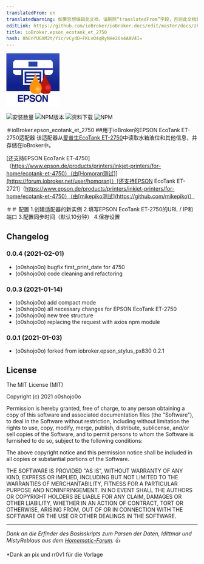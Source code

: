 ```yaml
---
translatedFrom: en
translatedWarning: 如果您想编辑此文档，请删除“translatedFrom”字段，否则此文档将再次自动翻译
editLink: https://github.com/ioBroker/ioBroker.docs/edit/master/docs/zh-cn/adapterref/iobroker.epson_ecotank_et_2750/README.md
title: ioBroker.epson_ecotank_et_2750
hash: 8hEnYUGXM2t/Yic/vCydD+FKLvO4qRyNHe2Os4AAV4I=
---
```

![标识](../../../en/adapterref/iobroker.epson_ecotank_et_2750/admin/epson_ecotank_et_2750.png)

![安装数量](https://iobroker.live/badges/epson_ecotank_et_2750-stable.svg?dummy=unused)
![NPM版本](https://img.shields.io/npm/v/iobroker.epson_ecotank_et_2750.svg?dummy=unused)
![资料下载](https://img.shields.io/npm/dm/iobroker.epson_ecotank_et_2750.svg?dummy=unused)
![NPM](https://nodei.co/npm/iobroker.epson_ecotank_et_2750.png?downloads=true)

＃ioBroker.epson_ecotank_et_2750
##用于ioBroker的EPSON EcoTank ET-2750适配器
该适配器从[爱普生EcoTank ET-2750](https://www.epson.de/products/printers/inkjet-printers/for-home/ecotank-et-2750)中读取水箱液位和其他信息，并存储在ioBroker中。

[还支持EPSON EcoTank ET-4750]（https://www.epson.de/products/printers/inkjet-printers/for-home/ecotank-et-4750）（由[Homoran测试]](https://forum.iobroker.net/user/homoran)）[还支持EPSON EcoTank ET-2721]（https://www.epson.de/products/printers/inkjet-printers/for-home/ecotank-et-4750）（由[mikepiko测试](https://github.com/mikepiko)）

＃＃ 配置
1.创建适配器的新实例
2.填写EPSON EcoTank ET-2750的URL / IP和端口
3.配置同步时间（默认10分钟）
4.保存设置

## Changelog
<!--
 https://github.com/AlCalzone/release-script#usage
    npm run release minor -- --all 0.9.8 -> 0.10.0
    npm run release patch -- --all 0.9.8 -> 0.9.9
    npm run release prerelease beta -- --all v0.2.1 -> v0.2.2-beta.0  
	Placeholder for the next version (at the beginning of the line):
	### __WORK IN PROGRESS__
-->
### 0.0.4 (2021-02-01)
* (o0shojo0o) bugfix first_print_date for 4750
* (o0shojo0o) code cleaning and refactoring

### 0.0.3 (2021-01-14)
* (o0shojo0o) add compact mode
* (o0shojo0o) all necessary changes for EPSON EcoTank ET-2750
* (o0shojo0o) new tree structure
* (o0shojo0o) replacing the request with axios npm module

### 0.0.1 (2021-01-03)
* (o0shojo0o) forked from iobroker.epson_stylus_px830 0.2.1

## License

The MIT License (MIT)

Copyright (c) 2021 o0shojo0o

Permission is hereby granted, free of charge, to any person obtaining a copy
of this software and associated documentation files (the "Software"), to deal
in the Software without restriction, including without limitation the rights
to use, copy, modify, merge, publish, distribute, sublicense, and/or sell
copies of the Software, and to permit persons to whom the Software is
furnished to do so, subject to the following conditions:

The above copyright notice and this permission notice shall be included in all
copies or substantial portions of the Software.

THE SOFTWARE IS PROVIDED "AS IS", WITHOUT WARRANTY OF ANY KIND, EXPRESS OR
IMPLIED, INCLUDING BUT NOT LIMITED TO THE WARRANTIES OF MERCHANTABILITY,
FITNESS FOR A PARTICULAR PURPOSE AND NONINFRINGEMENT. IN NO EVENT SHALL THE
AUTHORS OR COPYRIGHT HOLDERS BE LIABLE FOR ANY CLAIM, DAMAGES OR OTHER
LIABILITY, WHETHER IN AN ACTION OF CONTRACT, TORT OR OTHERWISE, ARISING FROM,
OUT OF OR IN CONNECTION WITH THE SOFTWARE OR THE USE OR OTHER DEALINGS IN THE
SOFTWARE.

---
*Dank an die Erfinder des Basisskripts zum Parsen der Daten, Idittmar und MistyReblaus aus dem [Homematic-Forum](http://homematic-forum.de/forum/viewtopic.php?f=31&t=25140).* :+1: 

*Dank an pix und rr0v1 für die Vorlage